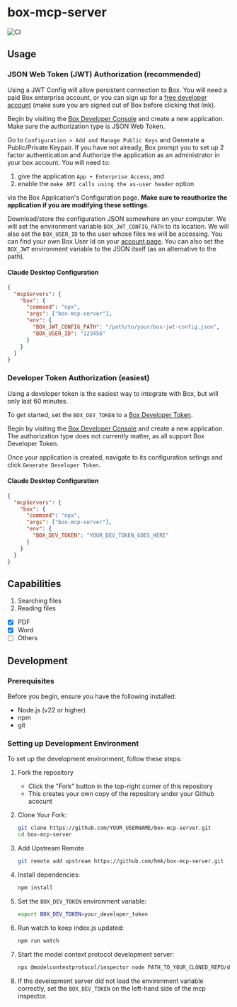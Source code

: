 # box-mcp-server

![CI](https://github.com/hmk/box-mcp-server/actions/workflows/jest.yml/badge.svg?branch=main)

## Usage

### JSON Web Token (JWT) Authorization (recommended)

Using a JWT Config will allow persistent connection to Box. You will need a paid Box enterprise account, or you can sign up for a [free developer account](https://account.box.com/signup/n/developer) (make sure you are signed out of Box before clicking that link).

Begin by visiting the [Box Developer Console](https://app.box.com/developers/console) and create a new application. Make sure the authorization type is JSON Web Token.

Go to `Configuration > Add and Manage Public Keys` and Generate a Public/Private Keypair.
If you have not already, Box prompt you to set up 2 factor authentication and Authorize the application as an administrator in your box account. You will need to:

1. give the application `App + Enterprise Access`, and
2. enable the `make API calls using the as-user header` option

via the Box Application's Configuration page. **Make sure to reauthorize the application if you are modifying these settings**.

Download/store the configuration JSON somewhere on your computer. We will set the environment variable `BOX_JWT_CONFIG_PATH` to its location. We will also set the `BOX_USER_ID` to the user whose files we will be accessing. You can find your own Box User Id on your [account page](https://app.box.com/account). You can also set the `BOX_JWT` environment variable to the JSON itself (as an alternative to the path).

#### Claude Desktop Configuration

```json
{
  "mcpServers": {
    "box": {
      "command": "npx",
      "args": ["box-mcp-server"],
      "env": {
        "BOX_JWT_CONFIG_PATH": "/path/to/your/box-jwt-config.json",
        "BOX_USER_ID": "123456"
      }
    }
  }
}
```

### Developer Token Authorization (easiest)

Using a developer token is the easiest way to integrate with Box, but will only last 60 minutes.

To get started, set the `BOX_DEV_TOKEN` to a [Box Developer Token](https://developer.box.com/guides/authentication/tokens/developer-tokens/).

Begin by visiting the [Box Developer Console](https://app.box.com/developers/console) and create a new application. The authorization type does not currently matter, as all support Box Developer Token.

Once your application is created, navigate to its configuration setings and click `Generate Developer Token`.

#### Claude Desktop Configuration

```json
{
  "mcpServers": {
    "box": {
      "command": "npx",
      "args": ["box-mcp-server"],
      "env": {
        "BOX_DEV_TOKEN": "YOUR_DEV_TOKEN_GOES_HERE"
      }
    }
  }
}
```

## Capabilities

1. Searching files
2. Reading files

- [x] PDF
- [x] Word
- [ ] Others

## Development

### Prerequisites

Before you begin, ensure you have the following installed:

- Node.js (v22 or higher)
- npm
- git

### Setting up Development Environment

To set up the development environment, follow these steps:

1. Fork the repository

   - Click the "Fork" button in the top-right corner of this repository
   - This creates your own copy of the repository under your Github acocunt

2. Clone Your Fork:

   ```sh
   git clone https://github.com/YOUR_USERNAME/box-mcp-server.git
   cd box-mcp-server
   ```

3. Add Upstream Remote
   ```sh
   git remote add upstream https://github.com/hmk/box-mcp-server.git
   ```
4. Install dependencies:

   ```sh
   npm install
   ```

5. Set the `BOX_DEV_TOKEN` environment variable:

   ```sh
   export BOX_DEV_TOKEN=your_developer_token
   ```

6. Run watch to keep index.js updated:

   ```sh
   npm run watch
   ```

7. Start the model context protocol development server:

   ```sh
   npx @modelcontextprotocol/inspector node PATH_TO_YOUR_CLONED_REPO/dist/index.js
   ```

8. If the development server did not load the environment variable correctly, set the `BOX_DEV_TOKEN` on the left-hand side of the mcp inspector.
